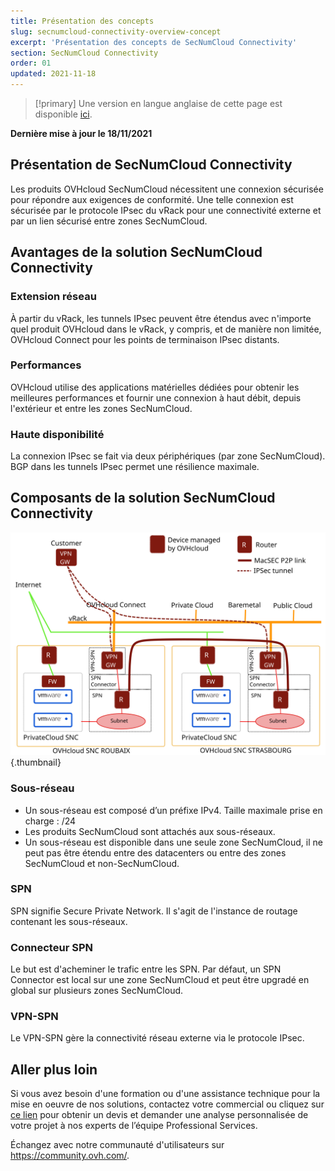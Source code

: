 ```yaml
---
title: Présentation des concepts
slug: secnumcloud-connectivity-overview-concept
excerpt: 'Présentation des concepts de SecNumCloud Connectivity'
section: SecNumCloud Connectivity
order: 01
updated: 2021-11-18
---
```


> [!primary]
> Une version en langue anglaise de cette page est disponible [ici](https://docs.ovh.com/gb/en/network-ip/secnumcloud-connectivity-overview-concept/).
>

**Dernière mise à jour le 18/11/2021**

## Présentation de SecNumCloud Connectivity

Les produits OVHcloud SecNumCloud nécessitent une connexion sécurisée pour répondre aux exigences de conformité. Une telle connexion est sécurisée par le protocole IPsec du vRack pour une connectivité externe et par un lien sécurisé entre zones SecNumCloud.

## Avantages de la solution SecNumCloud Connectivity

### Extension réseau

À partir du vRack, les tunnels IPsec peuvent être étendus avec n'importe quel produit OVHcloud dans le vRack, y compris, et de manière non limitée, OVHcloud Connect pour les points de terminaison IPsec distants.

### Performances

OVHcloud utilise des applications matérielles dédiées pour obtenir les meilleures performances et fournir une connexion à haut débit, depuis l'extérieur et entre les zones SecNumCloud.

### Haute disponibilité

La connexion IPsec se fait via deux périphériques (par zone SecNumCloud). BGP dans les tunnels IPsec permet une résilience maximale.

## Composants de la solution SecNumCloud Connectivity

![SNC Network Global Overview](images/SNC-Global-Network.svg){.thumbnail}

### Sous-réseau

* Un sous-réseau est composé d’un préfixe IPv4. Taille maximale prise en charge : /24
* Les produits SecNumCloud sont attachés aux sous-réseaux.
* Un sous-réseau est disponible dans une seule zone SecNumCloud, il ne peut pas être étendu entre des datacenters ou entre des zones SecNumCloud et non-SecNumCloud.

### SPN

SPN signifie Secure Private Network. Il s'agit de l'instance de routage contenant les sous-réseaux.

### Connecteur SPN

Le but est d'acheminer le trafic entre les SPN. Par défaut, un SPN Connector est local sur une zone SecNumCloud et peut être upgradé en global sur plusieurs zones SecNumCloud.

### VPN-SPN

Le VPN-SPN gère la connectivité réseau externe via le protocole IPsec.

## Aller plus loin

Si vous avez besoin d'une formation ou d'une assistance technique pour la mise en oeuvre de nos solutions, contactez votre commercial ou cliquez sur [ce lien](https://www.ovhcloud.com/fr/professional-services/) pour obtenir un devis et demander une analyse personnalisée de votre projet à nos experts de l’équipe Professional Services. 

Échangez avec notre communauté d'utilisateurs sur <https://community.ovh.com/>.
